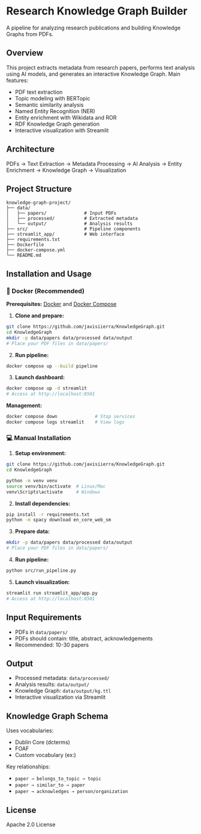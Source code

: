 # Research Knowledge Graph Builder

A pipeline for analyzing research publications and building Knowledge Graphs from PDFs.

## Overview

This project extracts metadata from research papers, performs text analysis using AI models, and generates an interactive Knowledge Graph. Main features:

* PDF text extraction
* Topic modeling with BERTopic
* Semantic similarity analysis
* Named Entity Recognition (NER)
* Entity enrichment with Wikidata and ROR
* RDF Knowledge Graph generation
* Interactive visualization with Streamlit

## Architecture

PDFs → Text Extraction → Metadata Processing → AI Analysis → Entity Enrichment → Knowledge Graph → Visualization

## Project Structure

```
knowledge-graph-project/
├── data/
│   ├── papers/              # Input PDFs
│   ├── processed/           # Extracted metadata
│   └── output/              # Analysis results
├── src/                     # Pipeline components
├── streamlit_app/           # Web interface
├── requirements.txt
├── Dockerfile
├── docker-compose.yml
└── README.md
```

## Installation and Usage

### 🐳 Docker (Recommended)

**Prerequisites:** [Docker](https://docs.docker.com/get-docker/) and [Docker Compose](https://docs.docker.com/compose/install/)

1. **Clone and prepare:**
```bash
git clone https://github.com/javisiierra/KnowledgeGraph.git
cd KnowledgeGraph
mkdir -p data/papers data/processed data/output
# Place your PDF files in data/papers/
```

2. **Run pipeline:**
```bash
docker compose up --build pipeline
```

3. **Launch dashboard:**
```bash
docker compose up -d streamlit
# Access at http://localhost:8501
```

**Management:**
```bash
docker compose down              # Stop services
docker compose logs streamlit    # View logs
```

### 💻 Manual Installation

1. **Setup environment:**
```bash
git clone https://github.com/javisiierra/KnowledgeGraph.git
cd KnowledgeGraph

python -m venv venv
source venv/bin/activate  # Linux/Mac
venv\Scripts\activate     # Windows
```

2. **Install dependencies:**
```bash
pip install -r requirements.txt
python -m spacy download en_core_web_sm
```

3. **Prepare data:**
```bash
mkdir -p data/papers data/processed data/output
# Place your PDF files in data/papers/
```

4. **Run pipeline:**
```bash
python src/run_pipeline.py
```

5. **Launch visualization:**
```bash
streamlit run streamlit_app/app.py
# Access at http://localhost:8501
```

## Input Requirements

* PDFs in `data/papers/`
* PDFs should contain: title, abstract, acknowledgements
* Recommended: 10-30 papers

## Output

* Processed metadata: `data/processed/`
* Analysis results: `data/output/`
* Knowledge Graph: `data/output/kg.ttl`
* Interactive visualization via Streamlit

## Knowledge Graph Schema

Uses vocabularies:
* Dublin Core (dcterms)
* FOAF
* Custom vocabulary (ex:)

Key relationships:
* `paper → belongs_to_topic → topic`
* `paper → similar_to → paper`  
* `paper → acknowledges → person/organization`

## License

Apache 2.0 License